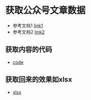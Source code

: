 # 获取公众号文章数据

* 参考文档1 [link1](https://blog.csdn.net/weixin_39769228/article/details/111645738?utm_medium=distribute.pc_relevant.none-task-blog-2~default~baidujs_baidulandingword~default-0-111645738-blog-111645741.pc_relevant_multi_platform_whitelistv4&spm=1001.2101.3001.4242.1&utm_relevant_index=3)
* 参考文档2 [link2](https://blog.csdn.net/weixin_46569877/article/details/126155509?ops_request_misc=%257B%2522request%255Fid%2522%253A%2522167486696416782428689923%2522%252C%2522scm%2522%253A%252220140713.130102334..%2522%257D&request_id=167486696416782428689923&biz_id=0&utm_medium=distribute.pc_search_result.none-task-blog-2~blog~top_positive~default-1-126155509-null-null.article_score_rank_blog&utm_term=python%E7%88%AC%E5%8F%96%E5%85%AC%E4%BC%97%E5%8F%B7%E9%98%85%E8%AF%BB%E9%87%8F&spm=1018.2226.3001.4450)

## 获取内容的代码

* [code](./main.py)

## 获取回来的效果如xlsx

* [xlsx](./公众号.xlsx)


